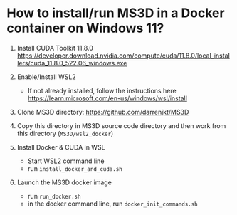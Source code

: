 # How to install/run MS3D in a Docker container on Windows 11?

1. Install CUDA Toolkit 11.8.0
  https://developer.download.nvidia.com/compute/cuda/11.8.0/local_installers/cuda_11.8.0_522.06_windows.exe

2. Enable/Install WSL2
   - If not already installed, follow the instructions here https://learn.microsoft.com/en-us/windows/wsl/install

3. Clone MS3D directory: https://github.com/darrenjkt/MS3D

4. Copy this directory in MS3D source code directory and then work from this directory (`MS3D/wsl2_docker`)

5. Install Docker & CUDA in WSL
   - Start WSL2 command line
   - run `install_docker_and_cuda.sh`

6. Launch the MS3D docker image
   - run `run_docker.sh`
   - in the docker command line, run `docker_init_commands.sh`

